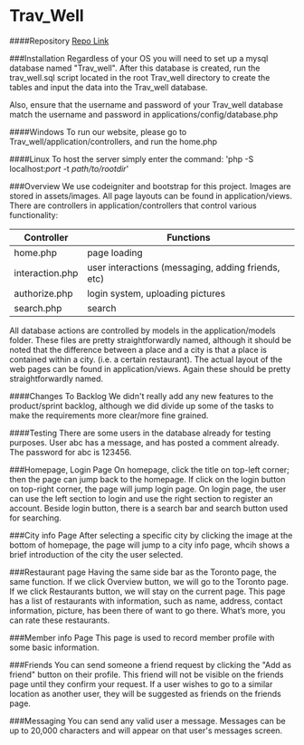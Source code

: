 Trav_Well
=========

####Repository
[Repo Link](https://github.com/yuki1107/Trav_well)


###Installation
Regardless of your OS you will need to set up a mysql database named "Trav_well". After this database is created, run the trav_well.sql script located in the root Trav_well directory to create the tables and input the data into the Trav_well database.

Also, ensure that the username and password of your Trav_well database match the username and password in applications/config/database.php

####Windows
To run our website, please go to Trav_well/application/controllers, and run the home.php

####Linux
To host the server simply enter the command: 'php -S localhost:<i>port</i> -t <i>path/to/rootdir</i>'



###Overview
We use codeigniter and bootstrap for this project.
Images are stored in assets/images.
All page layouts can be found in application/views.
There are controllers in application/controllers that control various functionality:

| Controller      | Functions        |
|-----------------|------------------|
|   home.php      | page loading     |
| interaction.php | user interactions (messaging, adding friends, etc) |
| authorize.php   | login system, uploading pictures |
| search.php      | search           |

All database actions are controlled by models in the application/models folder. These files are pretty straightforwardly named, although it should be noted that the difference between a place and a city is that a place is contained within a city. (i.e. a certain restaurant).
The actual layout of the web pages can be found in application/views. Again these should be pretty straightforwardly named.

####Changes To Backlog
We didn't really add any new features to the product/sprint backlog, although we did divide up some of the tasks to make the requirements more clear/more fine grained.

####Testing
There are some users in the database already for testing purposes. User abc has a message, and has posted a comment already. The password for abc is 123456.

###Homepage, Login Page
On homepage, click the title on top-left corner; then the page can jump back to the homepage.
If click on the login button on top-right corner, the page will jump login page. On login page, the user can use the left section to login and use the right section to register an account. 
Beside login button, there is a search bar and search button used for searching.

###City info Page
After selecting a specific city by clicking the image at the bottom of homepage, the page will jump to a city info page, whcih shows a brief introduction of the city the user selected.

###Restaurant page
Having the same side bar as the Toronto page, the same function. If we click Overview button, we will go to the Toronto page. If we click Restaurants button, we will stay on the current page.
This page has a list of restaurants with information, such as name, address, contact information, picture, has been there of want to go there. What’s more, you can rate these restaurants.

###Member info Page
This page is used to record member profile with some basic information. 

###Friends
You can send someone a friend request by clicking the "Add as friend" button on their profile. This friend will not be visible on the friends page until they confirm your request.
If a user wishes to go to a similar location as another user, they will be suggested as friends on the friends page.

###Messaging
You can send any valid user a message. Messages can be up to 20,000 characters and will appear on that user's messages screen.
